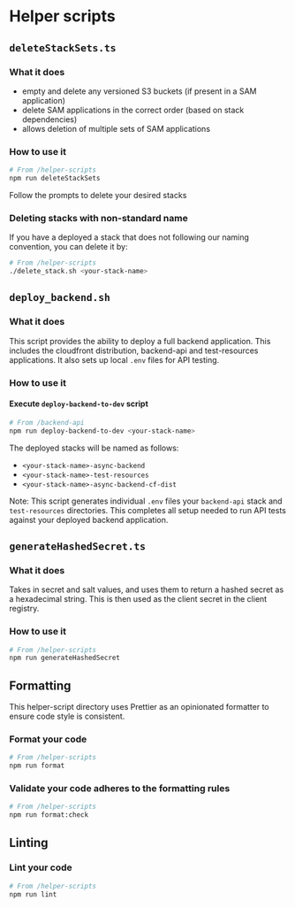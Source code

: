 # Helper scripts

## `deleteStackSets.ts`

### What it does

- empty and delete any versioned S3 buckets (if present in a SAM application)
- delete SAM applications in the correct order (based on stack dependencies)
- allows deletion of multiple sets of SAM applications

### How to use it

```bash
# From /helper-scripts
npm run deleteStackSets
```

Follow the prompts to delete your desired stacks

### Deleting stacks with non-standard name

If you have a deployed a stack that does not following our naming convention, you can delete it by:

```bash
# From /helper-scripts
./delete_stack.sh <your-stack-name>
```

## `deploy_backend.sh`

### What it does

This script provides the ability to deploy a full backend application. This includes the cloudfront distribution, backend-api and test-resources applications. It also sets up local `.env` files for API testing.

### How to use it

#### Execute `deploy-backend-to-dev` script

```bash
# From /backend-api
npm run deploy-backend-to-dev <your-stack-name>
```

The deployed stacks will be named as follows:

- `<your-stack-name>-async-backend`
- `<your-stack-name>-test-resources`
- `<your-stack-name>-async-backend-cf-dist`

Note: This script generates individual `.env` files your `backend-api` stack and `test-resources` directories. This completes all setup needed to run API tests against your deployed backend application.

## `generateHashedSecret.ts`

### What it does

Takes in secret and salt values, and uses them to return a hashed secret as a hexadecimal string. This is then used as the client secret in the client registry.

### How to use it

```bash
# From /helper-scripts
npm run generateHashedSecret
```

## Formatting

This helper-script directory uses Prettier as an opinionated formatter to ensure code style is consistent.

### Format your code

```bash
# From /helper-scripts
npm run format
```

### Validate your code adheres to the formatting rules

```bash
# From /helper-scripts
npm run format:check
```

## Linting

### Lint your code

```bash
# From /helper-scripts
npm run lint
```
